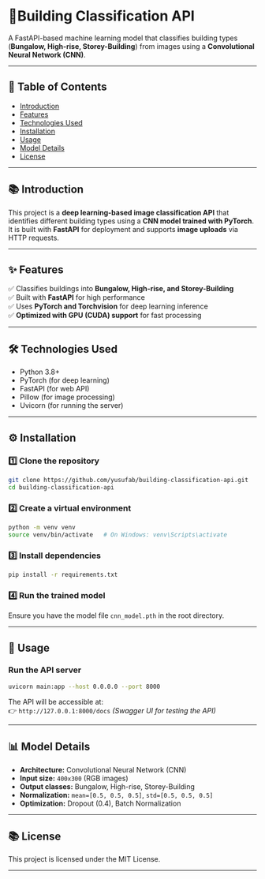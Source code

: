 # 🌟Building Classification API

A FastAPI-based machine learning model that classifies building types (**Bungalow, High-rise, Storey-Building**) from images using a **Convolutional Neural Network (CNN)**.

---

## 🔄 Table of Contents

- [Introduction](#-introduction)
- [Features](#-features)
- [Technologies Used](#-technologies-used)
- [Installation](#-installation)
- [Usage](#-usage)
- [Model Details](#-model-details)
- [License](#-license)

---

## 📚 Introduction

This project is a **deep learning-based image classification API** that identifies different building types using a **CNN model trained with PyTorch**. It is built with **FastAPI** for deployment and supports **image uploads** via HTTP requests.

---

## ✨ Features

✅ Classifies buildings into **Bungalow, High-rise, and Storey-Building**\
✅ Built with **FastAPI** for high performance\
✅ Uses **PyTorch and Torchvision** for deep learning inference\
✅ **Optimized with GPU (CUDA) support** for fast processing

---

## 🛠 Technologies Used

- Python 3.8+
- PyTorch (for deep learning)
- FastAPI (for web API)
- Pillow (for image processing)
- Uvicorn (for running the server)

---

## ⚙️ Installation

### 1️⃣ Clone the repository

```bash
git clone https://github.com/yusufab/building-classification-api.git
cd building-classification-api
```

### 2️⃣ Create a virtual environment

```bash
python -m venv venv
source venv/bin/activate   # On Windows: venv\Scripts\activate
```

### 3️⃣ Install dependencies

```bash
pip install -r requirements.txt
```

### 4️⃣ Run the trained model

Ensure you have the model file `cnn_model.pth` in the root directory.

---

## 🚀 Usage

### Run the API server

```bash
uvicorn main:app --host 0.0.0.0 --port 8000
```

The API will be accessible at:\
👉 `http://127.0.0.1:8000/docs` *(Swagger UI for testing the API)*

---

## 📊 Model Details

- **Architecture:** Convolutional Neural Network (CNN)
- **Input size:** `400x300` (RGB images)
- **Output classes:** Bungalow, High-rise, Storey-Building
- **Normalization:** `mean=[0.5, 0.5, 0.5]`, `std=[0.5, 0.5, 0.5]`
- **Optimization:** Dropout (0.4), Batch Normalization

---

## 📚 License

This project is licensed under the MIT License.

---



